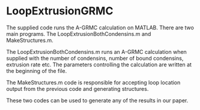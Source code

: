# LoopExtrusionGRMC

The supplied code runs the A-GRMC calculation on MATLAB. There are two main programs. The LoopExtrusionBothCondensins.m and MakeStructures.m.

The LoopExtrusionBothCondensins.m runs an A-GRMC calculation when supplied with the number of condensins, number of bound condensins, extrusion rate etc. The parameters controlling the calculation are written at the beginning of the file.

The MakeStructures.m code is responsible for accepting loop location output from the previous code and generating structures. 

These two codes can be used to generate any of the results in our paper.
